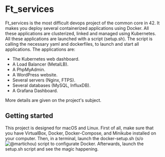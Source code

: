 

# Ft_services
Ft_services is the most difficult devops project of the common core in 42.
It makes you deploy several containerized applications using Docker.
All these applications are clusterized, linked and managed using Kubernetes.
All these applications are launched with a script (setup.sh). The script is calling the necessary yaml and dockerfiles, to launch and start all applications.
The applications are:
* The Kubernetes web dashboard.
* A Load Balancer (MetalLB).
* A PhpMyAdmin.
* A WordPress website.
* Several servers (Nginx, FTPS).
* Several databases (MySQL, InfluxDB).
* A Grafana Dashboard.

More details are given on the project's subject.

## Getting started
This project is designed for macOS and Linux.
First of all, make sure that you have VirtualBox, Docker, Docker-Compose, and Minikube installed on your computer.
Then, in a terminal, launch the docker-setup.sh (s/o ![@martichou](https://github.com/Martichou)) script to configurate Docker.
Afterwards, launch the setup.sh script and see the magic happening.
